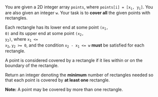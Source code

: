 You are given a 2D integer array `points`, where <code>points[i] = [x<sub>i</sub>, y<sub>i</sub>]</code>. You are also given an integer `w`. Your task is to **cover all** the given points with rectangles.

Each rectangle has its lower end at some point <code>(x<sub>1</sub>, 0)</code> and its upper end at some point <code>(x<sub>2</sub>, y<sub>2</sub>)</code>, where <code>x<sub>1</sub> &lt;= x<sub>2</sub></code>, <code>y<sub>2</sub> >= 0</code>, and the condition <code>x<sub>2</sub> - x<sub>1</sub> &lt;= w</code> **must** be satisfied for each rectangle.

A point is considered covered by a rectangle if it lies within or on the boundary of the rectangle.

Return an integer denoting the **minimum** number of rectangles needed so that each point is covered by **at least one** rectangle.

**Note:** A point may be covered by more than one rectangle.